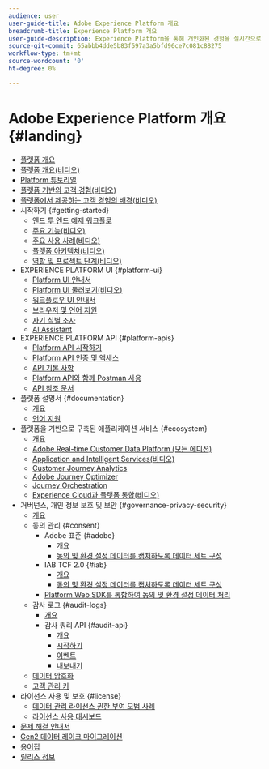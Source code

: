 ```yaml
---
audience: user
user-guide-title: Adobe Experience Platform 개요
breadcrumb-title: Experience Platform 개요
user-guide-description: Experience Platform을 통해 개인화된 경험을 실시간으로 고객에게 전달하는 방법을 알아봅니다.
source-git-commit: 65abbb4dde5b83f597a3a5bfd96ce7c081c88275
workflow-type: tm+mt
source-wordcount: '0'
ht-degree: 0%

---
```



# Adobe Experience Platform 개요 {#landing}

* [플랫폼 개요](home.md)
* [플랫폼 개요(비디오)](video/platform-overview.md)
* [Platform 튜토리얼](https://experienceleague.adobe.com/docs/platform-learn/tutorials/overview.html?lang=ko-KR)
* [플랫폼 기반의 고객 경험(비디오)](video/customer-experience.md)
* [플랫폼에서 제공하는 고객 경험의 배경(비디오)](video/customer-experience-bts.md)
* 시작하기 {#getting-started}
   * [엔드 투 엔드 예제 워크플로](end-to-end-tutorial.md)
   * [주요 기능(비디오)](video/key-capabilities.md)
   * [주요 사용 사례(비디오)](video/platform-use-cases.md)
   * [플랫폼 아키텍처(비디오)](video/platform-architecture.md)
   * [역할 및 프로젝트 단계(비디오)](video/roles-project-phases.md)
* EXPERIENCE PLATFORM UI {#platform-ui}
   * [Platform UI 안내서](ui-guide.md)
   * [Platform UI 둘러보기(비디오)](video/platform-ui.md)
   * [워크플로우 UI 안내서](workflows.md)
   * [브라우저 및 언어 지원](browser-language-support.md)
   * [자기 식별 조사](self-identification.md)
   * [AI Assistant](ai-assistant.md)
* EXPERIENCE PLATFORM API {#platform-apis}
   * [Platform API 시작하기](api-guide.md)
   * [ Platform API 인증 및 액세스](api-authentication.md)
   * [API 기본 사항](api-fundamentals.md)
   * [Platform API와 함께 Postman 사용](postman.md)
   * [API 참조 문서](https://www.adobe.com/go/platform-api-reference-en)
* 플랫폼 설명서 {#documentation}
   * [개요](documentation/overview.md)
   * [언어 지원](documentation/language-support.md)
* 플랫폼을 기반으로 구축된 애플리케이션 서비스 {#ecosystem}
   * [개요](application-services.md)
   * [Adobe Real-time Customer Data Platform (모든 에디션)](https://experienceleague.adobe.com/docs/real-time-customer-data-platform.html)
   * [Application and Intelligent Services(비디오)](video/application-intelligent-services.md)
   * [Customer Journey Analytics](https://experienceleague.adobe.com/docs/customer-journey-analytics.html)
   * [Adobe Journey Optimizer](https://experienceleague.adobe.com/docs/journey-optimizer.html?lang=ko)
   * [Journey Orchestration](https://experienceleague.adobe.com/docs/journey-orchestration.html)
   * [Experience Cloud과 플랫폼 통합(비디오)](video/experience-cloud-integrations.md)
* 거버넌스, 개인 정보 보호 및 보안 {#governance-privacy-security}
   * [개요](./governance-privacy-security/overview.md)
   * 동의 관리 {#consent}
      * Adobe 표준 {#adobe}
         * [개요](./governance-privacy-security/consent/adobe/overview.md)
         * [동의 및 환경 설정 데이터를 캡처하도록 데이터 세트 구성](./governance-privacy-security/consent/adobe/dataset.md)
      * IAB TCF 2.0 {#iab}
         * [개요](./governance-privacy-security/consent/iab/overview.md)
         * [동의 및 환경 설정 데이터를 캡처하도록 데이터 세트 구성](./governance-privacy-security/consent/iab/dataset.md)
      * [Platform Web SDK를 통합하여 동의 및 환경 설정 데이터 처리](./governance-privacy-security/consent/sdk.md)
   * 감사 로그 {#audit-logs}
      * [개요](./governance-privacy-security/audit-logs/overview.md)
      * 감사 쿼리 API {#audit-api}
         * [개요](./governance-privacy-security/audit-logs/api/overview.md)
         * [시작하기](./governance-privacy-security/audit-logs/api/getting-started.md)
         * [이벤트](./governance-privacy-security/audit-logs/api/events.md)
         * [내보내기](./governance-privacy-security/audit-logs/api/export.md)
   * [데이터 암호화](./governance-privacy-security/encryption.md)
   * [고객 관리 키](./governance-privacy-security/customer-managed-keys.md)
* 라이선스 사용 및 보호 {#license}
   * [데이터 관리 라이선스 권한 부여 모범 사례](./license-usage-and-guardrails/data-management-best-practices.md)
   * [라이선스 사용 대시보드](./license-usage-and-guardrails/license-usage-dashboard.md)
* [문제 해결 안내서](troubleshooting.md)
* [Gen2 데이터 레이크 마이그레이션](adls2-gen2-migration.md)
* [용어집](glossary.md)
* [릴리스 정보](https://www.adobe.com/go/platform-release-notes_kr)
